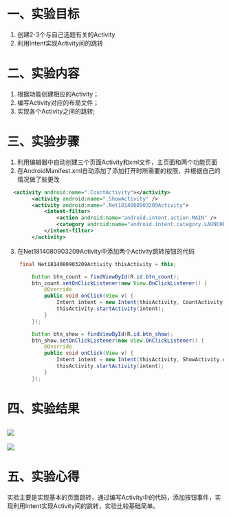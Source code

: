 # 一、实验目标
1. 创建2-3个与自己选题有关的Activity
2. 利用Intent实现Activity间的跳转

# 二、实验内容
1. 根据功能创建相应的Activity；
2. 编写Activity对应的布局文件；
3. 实现各个Activity之间的跳转;

# 三、实验步骤
1. 利用编辑器中自动创建三个页面Activity和xml文件，主页面和两个功能页面
2. 在AndroidManifest.xml自动添加了添加打开时所需要的权限，并根据自己的情况做了些更改
```xml
  <activity android:name=".CountActivity"></activity>
        <activity android:name=".ShowActivity" />
        <activity android:name=".Net1814080903209Activity">
            <intent-filter>
                <action android:name="android.intent.action.MAIN" />
                <category android:name="android.intent.category.LAUNCHER" />
            </intent-filter>
        </activity>
```
3. 在Net1814080903209Activity中添加两个Activity跳转按钮的代码
```java
    final Net1814080903209Activity thisActivity = this;

        Button btn_count = findViewById(R.id.btn_count);
        btn_count.setOnClickListener(new View.OnClickListener() {
            @Override
            public void onClick(View v) {
                Intent intent = new Intent(thisActivity, CountActivity.class);
                thisActivity.startActivity(intent);
            }
        });

        Button btn_show = findViewById(R.id.btn_show);
        btn_show.setOnClickListener(new View.OnClickListener() {
            @Override
            public void onClick(View v) {
                Intent intent = new Intent(thisActivity, ShowActivity.class);
                thisActivity.startActivity(intent);
            }
        });
```

# 四、实验结果
![](https://raw.githubusercontent.com/itgopan/android-labs-2020/master/students/net1814080903209/lab2_01.png)
---
![](https://raw.githubusercontent.com/itgopan/android-labs-2020/master/students/net1814080903209/lab2_02.png)

# 五、实验心得
实验主要是实现基本的页面跳转，通过编写Activity中的代码，添加按钮事件，实现利用Intent实现Activity间的跳转，实验比较基础简单。
